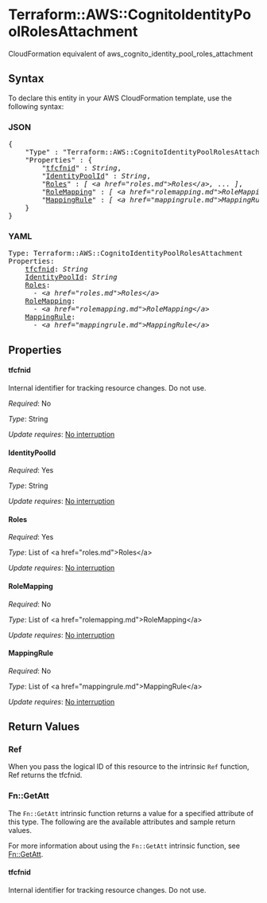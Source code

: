 # Terraform::AWS::CognitoIdentityPoolRolesAttachment

CloudFormation equivalent of aws_cognito_identity_pool_roles_attachment

## Syntax

To declare this entity in your AWS CloudFormation template, use the following syntax:

### JSON

<pre>
{
    "Type" : "Terraform::AWS::CognitoIdentityPoolRolesAttachment",
    "Properties" : {
        "<a href="#tfcfnid" title="tfcfnid">tfcfnid</a>" : <i>String</i>,
        "<a href="#identitypoolid" title="IdentityPoolId">IdentityPoolId</a>" : <i>String</i>,
        "<a href="#roles" title="Roles">Roles</a>" : <i>[ &lt;a href=&#34;roles.md&#34;&gt;Roles&lt;/a&gt;, ... ]</i>,
        "<a href="#rolemapping" title="RoleMapping">RoleMapping</a>" : <i>[ &lt;a href=&#34;rolemapping.md&#34;&gt;RoleMapping&lt;/a&gt;, ... ]</i>,
        "<a href="#mappingrule" title="MappingRule">MappingRule</a>" : <i>[ &lt;a href=&#34;mappingrule.md&#34;&gt;MappingRule&lt;/a&gt;, ... ]</i>
    }
}
</pre>

### YAML

<pre>
Type: Terraform::AWS::CognitoIdentityPoolRolesAttachment
Properties:
    <a href="#tfcfnid" title="tfcfnid">tfcfnid</a>: <i>String</i>
    <a href="#identitypoolid" title="IdentityPoolId">IdentityPoolId</a>: <i>String</i>
    <a href="#roles" title="Roles">Roles</a>: <i>
      - &lt;a href=&#34;roles.md&#34;&gt;Roles&lt;/a&gt;</i>
    <a href="#rolemapping" title="RoleMapping">RoleMapping</a>: <i>
      - &lt;a href=&#34;rolemapping.md&#34;&gt;RoleMapping&lt;/a&gt;</i>
    <a href="#mappingrule" title="MappingRule">MappingRule</a>: <i>
      - &lt;a href=&#34;mappingrule.md&#34;&gt;MappingRule&lt;/a&gt;</i>
</pre>

## Properties

#### tfcfnid

Internal identifier for tracking resource changes. Do not use.

_Required_: No

_Type_: String

_Update requires_: [No interruption](https://docs.aws.amazon.com/AWSCloudFormation/latest/UserGuide/using-cfn-updating-stacks-update-behaviors.html#update-no-interrupt)

#### IdentityPoolId

_Required_: Yes

_Type_: String

_Update requires_: [No interruption](https://docs.aws.amazon.com/AWSCloudFormation/latest/UserGuide/using-cfn-updating-stacks-update-behaviors.html#update-no-interrupt)

#### Roles

_Required_: Yes

_Type_: List of &lt;a href=&#34;roles.md&#34;&gt;Roles&lt;/a&gt;

_Update requires_: [No interruption](https://docs.aws.amazon.com/AWSCloudFormation/latest/UserGuide/using-cfn-updating-stacks-update-behaviors.html#update-no-interrupt)

#### RoleMapping

_Required_: No

_Type_: List of &lt;a href=&#34;rolemapping.md&#34;&gt;RoleMapping&lt;/a&gt;

_Update requires_: [No interruption](https://docs.aws.amazon.com/AWSCloudFormation/latest/UserGuide/using-cfn-updating-stacks-update-behaviors.html#update-no-interrupt)

#### MappingRule

_Required_: No

_Type_: List of &lt;a href=&#34;mappingrule.md&#34;&gt;MappingRule&lt;/a&gt;

_Update requires_: [No interruption](https://docs.aws.amazon.com/AWSCloudFormation/latest/UserGuide/using-cfn-updating-stacks-update-behaviors.html#update-no-interrupt)

## Return Values

### Ref

When you pass the logical ID of this resource to the intrinsic `Ref` function, Ref returns the tfcfnid.

### Fn::GetAtt

The `Fn::GetAtt` intrinsic function returns a value for a specified attribute of this type. The following are the available attributes and sample return values.

For more information about using the `Fn::GetAtt` intrinsic function, see [Fn::GetAtt](https://docs.aws.amazon.com/AWSCloudFormation/latest/UserGuide/intrinsic-function-reference-getatt.html).

#### tfcfnid

Internal identifier for tracking resource changes. Do not use.

